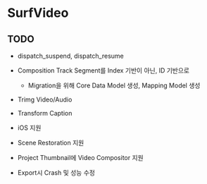 # SurfVideo

## TODO

- dispatch_suspend, dispatch_resume

- Composition Track Segment를 Index 기반이 아닌, ID 기반으로

  - Migration을 위해 Core Data Model 생성, Mapping Model 생성

- Trimg Video/Audio

- Transform Caption

- iOS 지원

- Scene Restoration 지원

- Project Thumbnail에 Video Compositor 지원

- Export시 Crash 및 성능 수정
